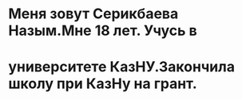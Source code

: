 # Меня зовут Серикбаева Назым.Мне 18 лет. Учусь в 
# университете КазНУ.Закончила школу при КазНу на грант.
